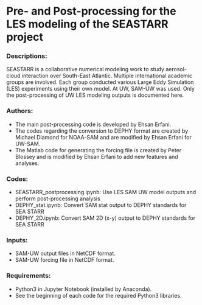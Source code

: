 # Pre- and Post-processing for the LES modeling of the SEASTARR project

### Descriptions:
SEASTARR is a collaborative numerical modeling work to study aerosol-cloud interaction over South-East Atlantic. Multiple international academic groups are involved. Each group conducted various Large Eddy Simulation (LES) experiments using their own model. At UW, SAM-UW was used. Only the post-processing of UW LES modeling outputs is documented here.

### Authors:
- The main post-processing code is developed by Ehsan Erfani.
- The codes regarding the conversion to DEPHY format are created by Michael Diamond for NOAA-SAM and are modified by Ehsan Erfani for UW-SAM.
- The Matlab code for generating the forcing file is created by Peter Blossey and is modified by Ehsan Erfani to add new features and analyses.

### Codes:
- SEASTARR_postprocessing.ipynb: Use LES SAM UW model outputs and perform post-processing analysis
- DEPHY_stat.ipynb: Convert SAM stat output to DEPHY standards for SEA STARR
- DEPHY_2D.ipynb:   Convert SAM 2D (x-y) output to DEPHY standards for SEA STARR

### Inputs:
- SAM-UW output files in NetCDF format.
- SAM-UW forcing file in NetCDF format.

### Requirements:
- Python3 in Jupyter Notebook (installed by Anaconda).
- See the beginning of each code for the required Python3 libraries.
